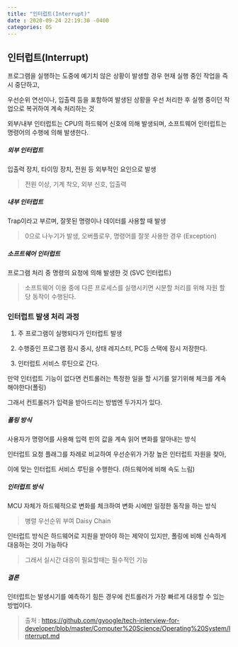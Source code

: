 ```yaml
---
title: "인터럽트(Interrupt)"
date : 2020-09-24 22:19:30 -0400
categories: OS
---
```



## 인터럽트(Interrupt)

프로그램을 실행하는 도중에 예기치 않은 상황이 발생할 경우 현재 실행 중인 작업을 즉시 중단하고, 

우선순위 연선이나, 입출력 등을 포함하여 발생된 상황을 우선 처리한 후 실행 중이던 작업으로 복귀하여 계속 처리하는 것

외부/내부 인터럽트는 CPU의 하드웨어 신호에 의해 발생되며, 소프트웨어 인터럽트는 명령어의 수행에 의해 발생한다.

##### 외부 인터럽트

입출력 장치, 타이밍 장치, 전원 등 외부적인 요인으로 발생

> 전원 이상, 기계 착오, 외부 신호, 입출력

##### 내부 인터럽트

Trap이라고 부르며, 잘못된 명령이나 데이터를 사용할 때 발생

> 0으로 나누기가 발생, 오버플로우, 명령어를 잘못 사용한 경우 (Exception)


##### 소프트웨어 인터럽트

프로그램 처리 중 명령의 요청에 의해 발생한 것 (SVC 인터럽트)

> 소프트웨어 이용 중에 다른 프로세스를 실행시키면 시분할 처리를 위해 자원 할당 동작이 수행된다.

### 인터럽트 발생 처리 과정

1. 주 프로그램이 실행되다가 인터럽트 발생

2. 수행중인 프로그램 잠시 중시, 상태 레지스터, PC등 스택에 잠시 저장한다.

3. 인터럽트 서비스 루틴으로 간다.

만약 인터럽트 기능이 없다면 컨트롤러는 특정한 일을 할 시기를 알기위해 체크를 계속 해야한다(폴링)

그래서 컨트롤러가 입력을 받아드리는 방법엔 두가지가 있다.

##### 폴링 방식

사용자가 명령어를 사용해 입력 핀의 값을 계속 읽어 변화를 알아내는 방식

인터럽트 요청 플래그를 차례로 비교하여 우선순위가 가장 높은 인터럽트 자원을 찾아,

이에 맞는 인터럽트 서비스 루틴을 수행한다. (하드웨어에 비해 속도 느림)

##### 인터럽트 방식

MCU 자체가 하드웨적으로 변화를 체크하여 변화 시에만 일정한 동작을 하는 방식

> 병렬 우선순위 부여
> Daisy Chain

인터럽트 방식은 하드웨어로 지원을 받아야 하는 제약이 있지만, 폴링에 비해 신속하게 대응하는 것이 가능하다
> 그래서 실시간 대응이 필요할때는 필수적인 기능



##### 결론

인터럽트는 발생시기를 예측하기 힘든 경우에 컨트롤러가 가장 빠르게 대응할 수 있는 방법이다.


> 출처 : https://github.com/gyoogle/tech-interview-for-developer/blob/master/Computer%20Science/Operating%20System/Interrupt.md
